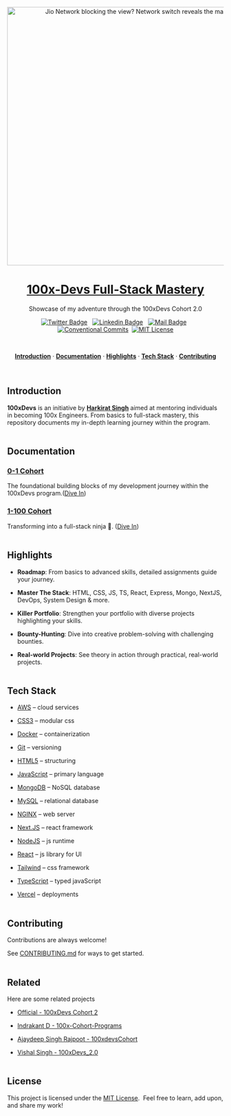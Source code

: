 <a href="https://harkirat.classx.co.in/">
  <p align=center>
    <img width = "600px" alt="Jio Network blocking the view? Network switch reveals the magic!" src="./assets/cohort-2.jpg">
  <p>
  <h1 align="center">100x-Devs Full-Stack Mastery</h1>
</a>

<p align="center">
  Showcase of my adventure through the 100xDevs Cohort 2.0
</p>

<div align= "center">

[![Twitter Badge](https://img.shields.io/badge/-@yntpdotme-1ca0f1?style=flat&labelColor=1ca0f1&logo=twitter&logoColor=white&link=https://twitter.com/yntpdotme)](https://twitter.com/yntpdotme) &nbsp; [![Linkedin Badge](https://img.shields.io/badge/-yntpdotme-0e76a8?style=flat&labelColor=0e76a8&logo=linkedin&logoColor=white)](https://www.linkedin.com/in/yntpdotme/) &nbsp; [![Mail Badge](https://img.shields.io/badge/-akashkadlag14-c0392b?style=flat&labelColor=c0392b&logo=gmail&logoColor=white)](mailto:akashkadlag14@gmail.com) &nbsp; [![Conventional Commits](https://img.shields.io/badge/Conventional%20Commits-1.0.0-%23FE5196?logo=conventionalcommits&logoColor=white)](https://conventionalcommits.org)&nbsp; [![MIT License](https://img.shields.io/badge/License-MIT-green.svg)](https://choosealicense.com/licenses/mit/)

</div>
<br>

<p align="center">
  <a href="#introduction"><strong>Introduction</strong></a> ·
  <a href="#documentation"><strong>Documentation</strong></a> ·
  <a href="#highlights"><strong>Highlights</strong></a> ·
  <a href="#tech-stack"><strong>Tech Stack</strong></a> ·
  <a href="#contributing"><strong>Contributing</strong></a>
</p>
</br>

## Introduction

**100xDevs** is an initiative by **[Harkirat Singh](https://www.youtube.com/@harkirat1)** aimed at mentoring individuals in becoming 100x Engineers. From basics to full-stack mastery, this repository documents my in-depth learning journey within the program.
</br></br>

## Documentation

### [0-1 Cohort](./0-1/README.md)

The foundational building blocks of my development journey within the 100xDevs program.([Dive In](./0-1/README.md#showcase))

### [1-100 Cohort](./1-100/)

Transforming into a full-stack ninja 🥷. ([Dive In](./1-100/README.md#showcase))
</br></br>

## Highlights

- **Roadmap**: From basics to advanced skills, detailed assignments guide your journey.

- **Master The Stack**: HTML, CSS, JS, TS, React, Express, Mongo, NextJS, DevOps, System Design & more.

- **Killer Portfolio**: Strengthen your portfolio with diverse projects highlighting your skills.

- **Bounty-Hunting**: Dive into creative problem-solving with challenging bounties.

- **Real-world Projects**: See theory in action through practical, real-world projects.
  </br></br>

## Tech Stack

- [AWS](https://aws.amazon.com/) – cloud services

- [CSS3](https://developer.mozilla.org/en-US/docs/Web/CSS) – modular css

- [Docker](https://www.docker.com/) – containerization

- [Git](https://git-scm.com/) – versioning

- [HTML5](https://developer.mozilla.org/en-US/docs/Web/HTML) – structuring

- [JavaScript](https://developer.mozilla.org/en-US/docs/Web/JavaScript) – primary language

- [MongoDB](https://www.mongodb.com/) – NoSQL database

- [MySQL](https://www.mysql.com/) – relational database

- [NGINX](https://www.nginx.com/) – web server

- [Next.JS](https://nextjs.org/) – react framework

- [NodeJS](https://nodejs.org/) – js runtime

- [React](https://reactjs.org/) – js library for UI

- [Tailwind](https://tailwindcss.com/) – css framework

- [TypeScript](https://www.typescriptlang.org/) – typed javaScript

- [Vercel](https://vercel.com/) – deployments
  </br></br>

## Contributing

Contributions are always welcome!

See [CONTRIBUTING.md](./CONTRIBUTING.md) for ways to get started.
</br></br>

## Related

Here are some related projects

- [Official - 100xDevs Cohort 2](https://github.com/100xdevs-cohort-2/assignments)

- [Indrakant D - 100x-Cohort-Programs](https://github.com/its-id/100x-Cohort-Programs)

- [Ajaydeep Singh Rajpoot - 100xdevsCohort](https://github.com/Ajaydeep123/100xdevsCohort)

- [Vishal Singh - 100xDevs_2.0](https://github.com/vishalsingh2972/100xDevs_2.0)
  </br></br>

## License

This project is licensed under the [MIT License](./LICENSE). &nbsp;Feel free to learn, add upon, and share my work!
